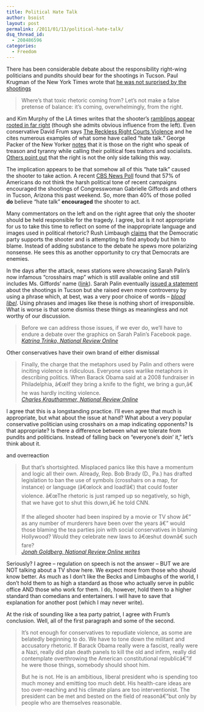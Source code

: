 ```yaml
---
title: Political Hate Talk
author: bsoist
layout: post
permalink: /2011/01/13/political-hate-talk/
dsq_thread_id:
  - 208486596
categories:
  - Freedom
---
```

There has been considerable debate about the responsibility right-wing politicians and pundits should bear for the shootings in Tucson. Paul Krugman of the New York Times wrote that [he was not surprised by the shootings][1]

> Where&#8217;s that toxic rhetoric coming from? Let&#8217;s not make a false pretense of balance: it&#8217;s coming, overwhelmingly, from the right.

and Kim Murphy of the LA times writes that the shooter&#8217;s [ramblings appear rooted in far right][2] (though she admits obvious influence from the left). Even conservative David Frum says [The Reckless Right Courts Violence][3] and he cites numerous examples of what some have called &#8220;hate talk.&#8221; George Packer of the New Yorker [notes][4] that it is those on the right who speak of treason and tyranny while calling their political foes traitors and socialists. [Others point out][5] that the right is not the only side talking this way.

The implication appears to be that somehow all of this &#8220;hate talk&#8221; caused the shooter to take action. A recent [CBS News Poll][6] found that 57% of Americans do not think the harsh political tone of recent campaigns encouraged the shootings of Congresswoman Gabrielle Giffords and others in Tucson, Arizona this past weekend. So, more than 40% of those polled **do** believe &#8220;hate talk&#8221; **encouraged** the shooter to act. 

Many commentators on the left and on the right agree that only the shooter should be held responsible for the tragedy. I agree, but is it not appropriate for us to take this time to reflect on some of the inappropriate language and images used in political rhetoric? Rush Limbaugh [claims][7] that the Democratic party supports the shooter and is attempting to find anybody but him to blame. Instead of adding substance to the debate he spews more polarizing nonsense. He sees this as another opportunity to cry that Democrats are enemies.

In the days after the attack, news stations were showcasing Sarah Palin&#8217;s now infamous &#8220;crosshairs map&#8221; which is still available online and still includes Ms. Giffords&#8217; name ([link][8]). Sarah Palin eventually [issued a statement][9] about the shootings in Tucson but she raised even more controversy by using a phrase which, at best, was a very poor choice of words &#8211; [*blood libel*][10]. Using phrases and images like these is nothing short of irresponsible. What is worse is that some dismiss these things as meaningless and not worthy of our discussion. 

> Before we can address those issues, if we ever do, we&#8217;ll have to endure a debate over the graphics on Sarah Palin&#8217;s Facebook page. <cite><a href="http://www.nationalreview.com/articles/256920/defending-tea-party-katrina-trinko">Katrina Trinko, National Review Online</a></cite>

Other conservatives have their own brand of either dismissal 

> Finally, the charge that the metaphors used by Palin and others were inciting violence is ridiculous. Everyone uses warlike metaphors in describing politics. When Barack Obama said at a 2008 fundraiser in Philadelphia, â€œIf they bring a knife to the fight, we bring a gun,â€ he was hardly inciting violence.  
> <cite><a href="http://www.nationalreview.com/articles/256935/massacre-followed-libel-charles-krauthammer">Charles Krauthammer, National Review Online</a></cite>

I agree that this is a longstanding practice. I&#8217;ll even agree that much is appropriate, but what about the issue at hand? What about a very popular conservative politician using crosshairs on a map indicating opponents? Is that appropriate? Is there a difference between what we tolerate from pundits and politicians. Instead of falling back on &#8220;everyone&#8217;s doin&#8217; it,&#8221; let&#8217;s think about it.

and overreaction

> But that&#8217;s shortsighted. Misplaced panics like this have a momentum and logic all their own. Already, Rep. Bob Brady (D., Pa.) has drafted legislation to ban the use of symbols (crosshairs on a map, for instance) or language (â€œlock and load!â€) that could foster violence. â€œThe rhetoric is just ramped up so negatively, so high, that we have got to shut this down,â€ he told CNN.
> 
> If the alleged shooter had been inspired by a movie or TV show â€” as any number of murderers have been over the years â€” would those blaming the tea parties join with social conservatives in blaming Hollywood? Would they celebrate new laws to â€œshut downâ€ such fare?  
> <cite><a href="http://www.nationalreview.com/articles/256880/exploitative-rhetoric-tragedy-jonah-goldberg">Jonah Goldberg, National Review Online writes</a></cite>

Seriously? I agree &#8211; regulation on speech is not the answer &#8211; BUT we are NOT talking about a TV show here. We expect more from those who should know better. As much as I don&#8217;t like the Becks and Limbaughs of the world, I don&#8217;t hold them to as high a standard as those who actually serve in public office AND those who work for them. I do, however, hold them to a higher standard than comedians and entertainers. I will have to save that explanation for another post (which I may never write).

At the risk of sounding like a tea party patriot, I agree with Frum&#8217;s conclusion. Well, all of the first paragraph and some of the second.

> It&#8217;s not enough for conservatives to repudiate violence, as some are belatedly beginning to do. We have to tone down the militant and accusatory rhetoric. If Barack Obama really were a fascist, really were a Nazi, really did plan death panels to kill the old and infirm, really did contemplate overthrowing the American constitutional republicâ€”if he were those things, somebody should shoot him.
> 
> But he is not. He is an ambitious, liberal president who is spending too much money and emitting too much debt. His health-care ideas are too over-reaching and his climate plans are too interventionist. The president can be met and bested on the field of reasonâ€”but only by people who are themselves reasonable.

 [1]: http://www.nytimes.com/2011/01/10/opinion/10krugman.html?_r=1&partner=rssnyt&emc=rss
 [2]: http://www.latimes.com/news/nationworld/nation/la-na-arizona-shooting-extremism-20110112,0,7697607.story
 [3]: http://www.frumforum.com/the-reckless-right-courts-violence
 [4]: http://www.newyorker.com/online/blogs/georgepacker/2011/01/judging-from-his-internet-postings.html
 [5]: http://patterico.com/2011/01/09/krugman-hate-comes-mainly-from-the-right/
 [6]: http://www.cbsnews.com/stories/2011/01/11/politics/main7237404.shtml?tag=contentMain;contentBody
 [7]: http://mediamatters.org/mmtv/201101110027
 [8]: http://www.facebook.com/notes/sarah-palin/dont-get-demoralized-get-organized-take-back-the-20/373854973434
 [9]: http://www.facebook.com/note.php?note_id=487510653434
 [10]: http://politicallyillustrated.com/index.php?/news_page/iw/2195/